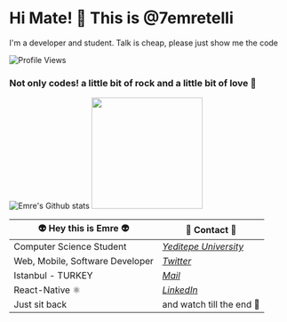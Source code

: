 # Hi Mate! 👋 This is @7emretelli

I'm a developer and student. Talk is cheap, please just show me the code

![Profile Views](https://komarev.com/ghpvc/?username=7emretelli)

### Not only codes! a little bit of rock and a little bit of love 🤟
![Emre's Github stats](https://github-readme-stats.vercel.app/api?username=7emretelli)
<img height="200px" src="https://media.giphy.com/media/oZDd8XHJeHive/giphy.gif" />


| 👽 Hey this is Emre 👽 | 🔗 Contact 🔗 |
| ----------- | ----------- |
| Computer Science Student |[_Yeditepe University_](https://cse.yeditepe.edu.tr/)|
| Web, Mobile, Software Developer | [_Twitter_](https://twitter.com/7emretelli "@7emretelli")|
| Istanbul - TURKEY| [_Mail_](mailto:ismailemre.telli@std.yeditepe.edu.tr "Mail me!")  |
| React-Native ⚛️| [_LinkedIn_](https://www.linkedin.com/in/emre-telli/  "Emre TELLI")|
| Just sit back | and watch till the end 🚀 |







